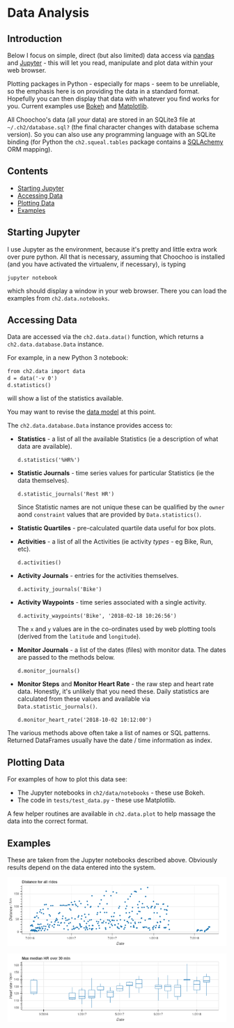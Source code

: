 
# Data Analysis

## Introduction

Below I focus on simple, direct (but also limited) data access via
[pandas](https://pandas.pydata.org/) and
[Jupyter](http://jupyter.org/) - this will let you read, manipulate
and plot data within your web browser.

Plotting packages in Python - especially for maps - seem to be
unreliable, so the emphasis here is on providing the data in a
standard format.  Hopefully you can then display that data with
whatever you find works for you.  Current examples use
[Bokeh](https://bokeh.pydata.org/) and
[Matplotlib](https://matplotlib.org/).

All Choochoo's data (all *your* data) are stored in an SQLite3 file at
`~/.ch2/database.sql?` (the final character changes with database
schema version).  So you can also use any programming language with an
SQLite binding (for Python the `ch2.squeal.tables` package contains a
[SQLAchemy](https://www.sqlalchemy.org/) ORM mapping).

## Contents

* [Starting Jupyter](starting-jupyter)
* [Accessing Data](accessing-data)
* [Plotting Data](plotting-data)
* [Examples](examples)

## Starting Jupyter

I use Jupyter as the environment, because it's pretty and little extra
work over pure python.  All that is necessary, assuming that Choochoo
is installed (and you have activated the virtualenv, if necessary), is
typing

    jupyter notebook
    
which should display a window in your web browser.  There you can load the
examples from `ch2.data.notebooks`.

## Accessing Data

Data are accessed via the `ch2.data.data()` function, which returns a
`ch2.data.database.Data` instance.

For example, in a new Python 3 notebook:

    from ch2.data import data
    d = data('-v 0')
    d.statistics()

will show a list of the statistics available.

You may want to revise the [data model](data-model) at this point.

The `ch2.data.database.Data` instance provides access to:

* **Statistics** - a list of all the available Statistics (ie a
  description of what data are available).

      d.statistics('%HR%')

* **Statistic Journals** - time series values for particular
  Statistics (ie the data themselves).

      d.statistic_journals('Rest HR')

  Since Statistic names are not unique these can be qualified by the
  `owner` aond `constraint` values that are provided by
  `Data.statistics()`.

* **Statistic Quartiles** - pre-calculated quartile data useful for
  box plots.

* **Activities** - a list of all the Activities (ie activity *types* -
  eg Bike, Run, etc).

      d.activities()

* **Activity Journals** - entries for the activities themselves.

      d.activity_journals('Bike')

* **Activity Waypoints** - time series associated with a single
  activity.

      d.activity_waypoints('Bike', '2018-02-18 10:26:56')

  The `x` and `y` values are in the co-ordinates used by web plotting
  tools (derived from the `latitude` and `longitude`).

* **Monitor Journals** - a list of the dates (files) with monitor data.
  The dates are passed to the methods below.

      d.monitor_journals()

* **Monitor Steps** and **Monitor Heart Rate** - the raw step and heart rate
  data. Honestly, it's unlikely that you need these.  Daily statistics are
  calculated from these values and available via `Data.statistic_journals()`.

      d.monitor_heart_rate('2018-10-02 10:12:00')

The various methods above often take a list of names or SQL patterns.
Returned DataFrames usually have the date / time information as index.

## Plotting Data

For examples of how to plot this data see:

* The Jupyter notebooks in `ch2/data/notebooks` - these use Bokeh.
* The code in `tests/test_data.py` - these use Matplotlib.

A few helper routines are available in `ch2.data.plot` to help massage the
data into the correct format.

## Examples

These are taken from the Jupyter notebooks described above.  Obviously results
depend on the data entered into the system.

![](distance.png)

![](summary.png)
